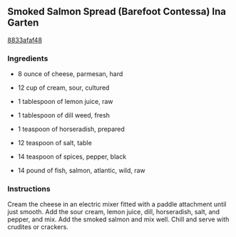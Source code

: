 ## Smoked Salmon Spread (Barefoot Contessa) Ina Garten

[8833afaf48](http://www.food.com/recipe/smoked-salmon-spread-barefoot-contessa-ina-garten-200008)

### Ingredients

 - 8 ounce of cheese, parmesan, hard

 - 12 cup of cream, sour, cultured

 - 1 tablespoon of lemon juice, raw

 - 1 tablespoon of dill weed, fresh

 - 1 teaspoon of horseradish, prepared

 - 12 teaspoon of salt, table

 - 14 teaspoon of spices, pepper, black

 - 14 pound of fish, salmon, atlantic, wild, raw

### Instructions

Cream the cheese in an electric mixer fitted with a paddle attachment until just smooth. Add the sour cream, lemon juice, dill, horseradish, salt, and pepper, and mix. Add the smoked salmon and mix well. Chill and serve with crudites or crackers.